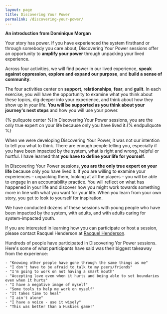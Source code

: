 ```yaml
---
layout: page
title: Discovering Your Power
permalink: /discovering-your-power/
---
```


**An introduction from Dominique Morgan**

Your story has power. If you have experienced the system firsthand or through somebody you care about, Discovering Your Power sessions offer an opportunity to **amplify your power** through unpacking your lived experience.

Across four activities, we will find power in our lived experience, **speak against oppression**, **explore and expand our purpose**, and **build a sense of community**.

The four activities center on **support**, **relationships**, **fear**, and **guilt**. In each exercise, you will have the opportunity to examine what you think about these topics, dig deeper into your experience, and think about how they show up in your life. **You will be supported as you think about your journey's next steps** and how you will use your power.

{% pullquote center %}In Discovering Your Power sessions, you are the only true expert on your life because only you have lived it.{% endpullquote %}

When we were developing Discovering Your Power, it was not our intention to tell you what to think. There are enough people telling you, especially if you have been impacted by the system, what is right and wrong, helpful or hurtful. I have learned that **you have to define your life for yourself**.

In Discovering Your Power sessions, **you are the only true expert on your life** because only you have lived it. If you are willing to examine your experiences – unpacking them, looking at all the players – you will be able to engage in an accountability practice. You will reflect on what has happened in your life and discover how you might work towards something more in line with what you want for your life. When you learn from your own story, you get to look to yourself for inspiration.

We have conducted dozens of these sessions with young people who have been impacted by the system, with adults, and with adults caring for system-impacted youth.

If you are interested in learning how you can participate or host a session, please contact Racquel Henderson at [Racquel Henderson](mailto:racquel@terralunacollaborative.com).

Hundreds of people have participated in Discovering Yor Power sessions. Here's some of what participants have said was their biggest takeaway from the experience:

    - "Knowing other people have gone through the same things as me"
    - "I don't have to be afraid to talk to my peers/friends"
    - "I'm going to work on not having a smart mouth"
    - "Accepting love even when it hurts and being able to set boundaries even when it hurts"
    - "I have a negative image of myself"
    - "Some tools to help me work on myself"
    - "It takes time to heal"
    - "I ain't alone"
    - "I have a voice - use it wisely"
    - "This was better than a Huskies game!"